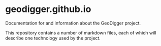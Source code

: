 geodigger.github.io
===================

Documentation for and information about the GeoDigger project.

This repository contains a number of markdown files, each of which will
describe one technology used by the project.
